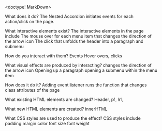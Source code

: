 <doctype! MarkDown>

What does it do?
The Nested Accordion initiates events for each action/click on the page.

What interactive elements exist?
The interactive elements in the page include
The mouse over for each menu item that changes the direction of the arrow icon
The click that unfolds the header into a paragraph and submenu

How do you interact with them?
Events
Hover overs, clicks

What visual effects are produced by interacting?
changes the direction of the arrow icon
Opening up a paragraph
opening a submenu within the menu item

How does it do it?
Adding event listener runs the function that changes class attributes of the page

What existing HTML elements are changed?
Header, p1, h1,


What new HTML elements are created?
innerHTML

What CSS styles are used to produce the effect?
CSS styles include
padding
margin
color
font size
font weight
